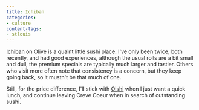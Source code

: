 ```yaml
---
title: Ichiban
categories:
- culture
content-tags:
- stlouis
---
```


[Ichiban][1] on Olive is a quaint little sushi place. I've only been twice, both recently, and had good experiences, although the usual rolls are a bit small and dull, the premium specials are typically much larger and tastier.  Others who visit more often note that consistency is a concern, but they keep going back, so it mustn't be that much of one.

   [1]: http://www.saucecafe.com/drill.php?EstID=1591

Still, for the price difference, I'll stick with [Oishi][2] when I just want a quick lunch, and continue leaving Creve Coeur when in search of outstanding sushi.

   [2]: http://www.saucecafe.com/drill.php?EstID=1692

